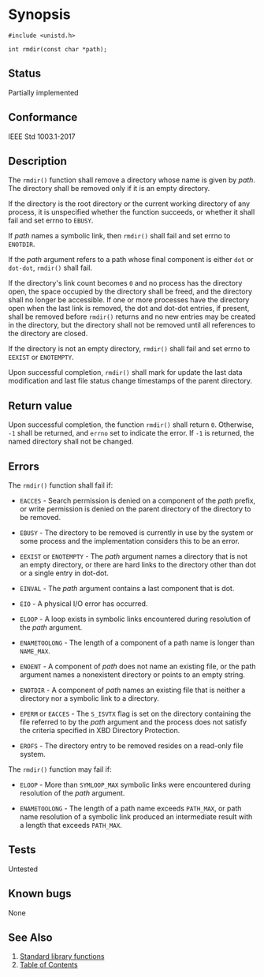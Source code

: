 # Synopsis

`#include <unistd.h>`

`int rmdir(const char *path);`

## Status

Partially implemented

## Conformance

IEEE Std 1003.1-2017

## Description

The `rmdir()` function shall remove a directory whose name is given by _path_. The directory shall be removed only if
it is an empty directory.

If the directory is the root directory or the current working directory of any process, it is unspecified whether the
function succeeds, or whether it shall fail and set errno to `EBUSY`.

If _path_ names a symbolic link, then `rmdir()` shall fail and set errno to `ENOTDIR`.

If the _path_ argument refers to a path whose final component is either `dot` or `dot-dot`, `rmdir()` shall fail.

If the directory's link count becomes `0` and no process has the directory open, the space occupied by the directory
shall be freed, and the directory shall no longer be accessible. If one or more processes have the directory open when
the last link is removed, the dot and dot-dot entries, if present, shall be removed before `rmdir()` returns and no new
entries may be created in the directory, but the directory shall not be removed until all references to the directory
are closed.

If the directory is not an empty directory, `rmdir()` shall fail and set errno to `EEXIST` or `ENOTEMPTY`.

Upon successful completion, `rmdir()` shall mark for update the last data modification and last file status change
timestamps of the parent directory.

## Return value

Upon successful completion, the function `rmdir()` shall return `0`. Otherwise, `-1` shall be returned, and `errno` set
to indicate the error. If `-1` is returned, the named directory shall not be changed.

## Errors

The `rmdir()` function shall fail if:

* `EACCES` - Search permission is denied on a component of the _path_ prefix, or write permission is denied on the
 parent directory of the directory to be removed.

* `EBUSY` - The directory to be removed is currently in use by the system or some process and the implementation
 considers this to be an error.

* `EEXIST` or `ENOTEMPTY` - The _path_ argument names a directory that is not an empty directory, or there are hard
links to the directory other than dot or a single entry in dot-dot.

* `EINVAL` - The _path_ argument contains a last component that is dot.

* `EIO` - A physical I/O error has occurred.

* `ELOOP` - A loop exists in symbolic links encountered during resolution of the _path_ argument.

* `ENAMETOOLONG` - The length of a component of a path name is longer than `NAME_MAX`.

* `ENOENT` - A component of _path_ does not name an existing file, or the path argument names a nonexistent directory or
points to an empty string.

* `ENOTDIR` - A component of _path_ names an existing file that is neither a directory nor a symbolic link to a
directory.

* `EPERM` or `EACCES` - The `S_ISVTX` flag is set on the directory containing the file referred to by the _path_
argument and the process does not satisfy the criteria specified in XBD Directory Protection.

* `EROFS` - The directory entry to be removed resides on a read-only file system.

The `rmdir()` function may fail if:

* `ELOOP` - More than `SYMLOOP_MAX` symbolic links were encountered during resolution of the _path_ argument.

* `ENAMETOOLONG` - The length of a path name exceeds `PATH_MAX`, or path name resolution of a symbolic link produced an
intermediate result with a length that exceeds `PATH_MAX`.

## Tests

Untested

## Known bugs

None

## See Also

1. [Standard library functions](../README.md)
2. [Table of Contents](../../../README.md)
